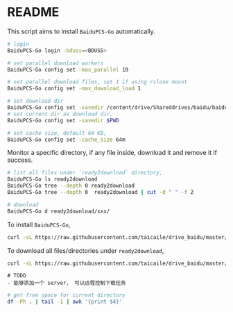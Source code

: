 # README

This script aims to install `BaiduPCS-Go` automatically.

```bash
# login
BaiduPCS-Go login -bduss=<BDUSS>

# set parallel download workers
BaiduPCS-Go config set -max_parallel 10

# set parallel download files, set 1 if using rclone mount
BaiduPCS-Go config set -max_download_load 1

# set download dir
BaiduPCS-Go config set -savedir /content/drive/Shareddrives/baidu/baidugo
# set current dir as download dir,
BaiduPCS-Go config set -savedir $PWD

# set cache size, default 64 KB,
BaiduPCS-Go config set -cache_size 64m

```

Monitor a specific directory, if any file inside, download it and remove it if success.

```bash
# list all files under `ready2download` directory,
BaiduPCS-Go ls ready2download
BaiduPCS-Go tree --depth 0 ready2download
BaiduPCS-Go tree --depth 0  ready2download | cut -d " " -f 2

# download
BaiduPCS-Go d ready2download/xxx/
```

To install `BaiduPCS-Go`,

```bash
curl -sL https://raw.githubusercontent.com/taicaile/drive_baidu/master/install.sh | bash
```

To download all files/directories under `ready2download`,

```bash
curl -sL https://raw.githubusercontent.com/taicaile/drive_baidu/master/monitor.sh | bash
```

```text
# TODO
- 能够添加一个 server， 可以远程控制下载任务
```

```bash
# get free space for current directory
df -Ph . | tail -1 | awk '{print $4}'
```
